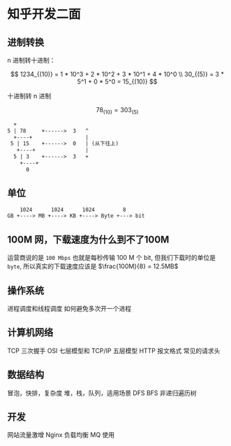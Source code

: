 # 知乎开发二面

## 进制转换

n 进制转十进制：

$$
1234_{(10)} = 1 * 10^3 + 2 * 10^2 + 3 * 10^1 + 4 * 10^0 \\
30_{(5)} = 3 * 5^1 + 0 * 5^0 = 15_{(10)}
$$

十进制转 n 进制

$$
78_{(10)} = 303_{(5)}
$$

```txt
  +
5 | 78     +------>  3   ^
  +----+                 |
 5 | 15    +------>  0   | (从下往上)
   +----+                |
  5 | 3    +------>  3   +
    +----+
      0
```

## 单位

```txt
    1024      1024      1024         8
GB +----> MB +----> KB +----> Byte +---> bit
```

## 100M 网，下载速度为什么到不了100M

运营商说的是 `100 Mbps` 也就是每秒传输 100 M 个 bit, 但我们下载时的单位是 `byte`, 所以真实的下载速度应该是 $\frac{100M}{8} = 12.5MB$

## 操作系统

进程调度和线程调度
如何避免多次开一个进程

## 计算机网络

TCP 三次握手
OSI 七层模型和 TCP/IP 五层模型
HTTP 报文格式
常见的请求头

## 数据结构

冒泡，快排，复杂度
堆，栈，队列，适用场景
DFS BFS
非递归遍历树

## 开发

网站流量激增
Nginx 负载均衡
MQ 使用